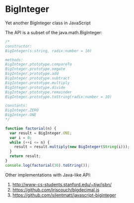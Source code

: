 BigInteger
==========

Yet another BigInteger class in JavaScript

The API is a subset of the java.math.BigInteger:

```javascript
/*
constructor:
BigInteger(s:string, radix:number = 10)

methods:
BigInteger.ptototype.compareTo
BigInteger.prototype.negate
BigInteger.prototype.add
BigInteger.prototype.subtract
BigInteger.prototype.multiply
BigInteger.prototype.divide
BigInteger.ptototype.remainder
BigInteger.prototype.toString(radix:number = 10)

constants:
BigInteger.ZERO
BigInteger.ONE
*/

function factorial(n) {
  var result = BigInteger.ONE;
  var i = 0;
  while (++i <= n) {
    result = result.multiply(new BigInteger(String(i)));
  }
  return result;
}
console.log(factorial(30).toString());

```

Other implementations with Java-like API:
 1. http://www-cs-students.stanford.edu/~tjw/jsbn/
 2. https://github.com/iriscouch/bigdecimal.js
 3. https://github.com/silentmatt/javascript-biginteger
